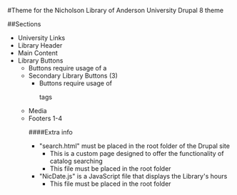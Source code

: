 #Theme for the Nicholson Library of Anderson University
Drupal 8 theme

##Sections
* University Links
* Library Header
* Main Content
* Library Buttons
  * Buttons require usage of a <table>
* Secondary Library Buttons (3)
  * Buttons require usage of <p> tags
* Media
* Footers 1-4

####Extra info
* "search.html" must be placed in the root folder of the Drupal site
  * This is a custom page designed to offer the functionality of catalog searching
  * This file must be placed in the root folder
* "NicDate.js" is a JavaScript file that displays the Library's hours
  * This file must be placed in the root folder